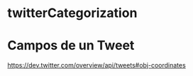 # twitterCategorization

# Campos de un Tweet 
https://dev.twitter.com/overview/api/tweets#obj-coordinates
